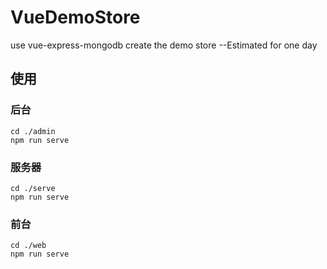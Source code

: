# VueDemoStore
use vue-express-mongodb create the demo store --Estimated for one day

## 使用
### 后台
```
cd ./admin
npm run serve
```
### 服务器
```
cd ./serve
npm run serve
```
### 前台
```
cd ./web
npm run serve
```
